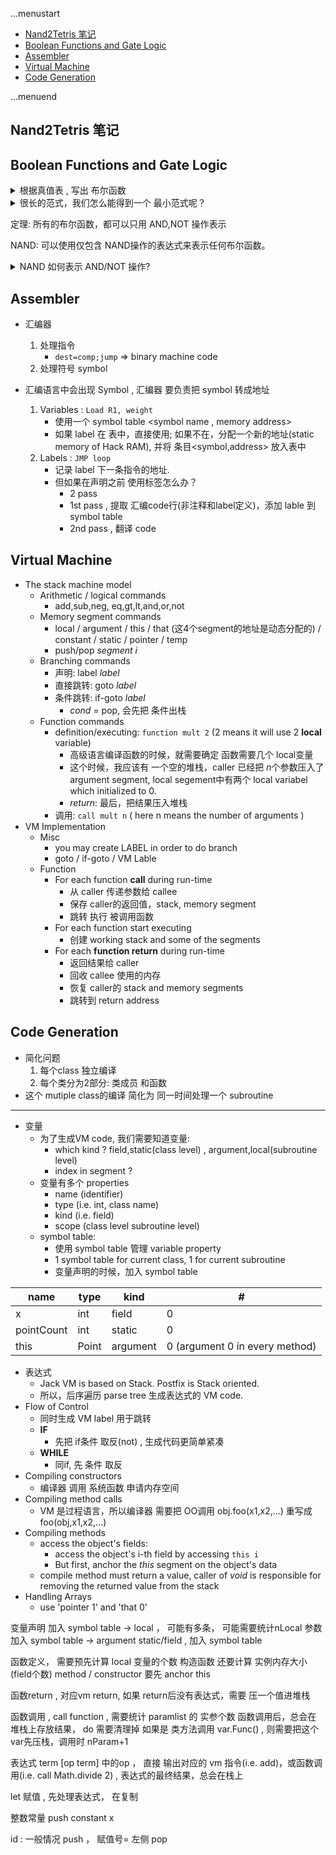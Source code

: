 ...menustart

- [Nand2Tetris 笔记](#6cda5e46c1ef1aef8449764e0d9a327f)
- [Boolean Functions and Gate Logic](#deb69b5e23e0f74aea56d42c2df9b438)
- [Assembler](#17890d645ed41b2a5b1166f427d0e31c)
- [Virtual Machine](#b19292cad601553e06435e12582db069)
- [Code Generation](#0138da8da6c96a41001c44e79c105ba8)

...menuend


<h2 id="6cda5e46c1ef1aef8449764e0d9a327f"></h2>


## Nand2Tetris 笔记



<h2 id="deb69b5e23e0f74aea56d42c2df9b438"></h2>


## Boolean Functions and Gate Logic

<details>
<summary>根据真值表 , 写出 布尔函数</summary>

1. 关注真值表中 f=1 的行, 比如 1,3,5 行的f=1
2. 写一个范式, 只满足 第一行， 也即，这个范式, 只有1st row 结果是1; 3rd,5th row 都是0
3. 给其他 f=1的行，写出同样的 范式
4. 把所有的 范式相加
</details>

<details>
<summary>很长的范式，我们怎么能得到一个 最小范式呢？</summary>

 - NP-hard 
</details>

定理: 所有的布尔函数，都可以只用 AND,NOT 操作表示

NAND: 可以使用仅包含 NAND操作的表达式来表示任何布尔函数。

<details>
<summary>NAND 如何表示 AND/NOT 操作?</summary>

1. NOT(x) == (x NAND x)
2. (x AND y) = NOT( x NAND y )
</details>


<h2 id="17890d645ed41b2a5b1166f427d0e31c"></h2>


## Assembler

 - 汇编器
    1. 处理指令    
        - `dest=comp;jump`  => binary machine code 
    2. 处理符号 symbol 

 - 汇编语言中会出现 Symbol , 汇编器 要负责把 symbol 转成地址
    1. Variables : `Load R1, weight`
        - 使用一个 symbol table <symbol name , memory address>
        - 如果 label 在 表中，直接使用; 如果不在，分配一个新的地址(static memory of Hack RAM), 并将 条目<symbol,address> 放入表中
    2. Labels : `JMP loop`
        - 记录 label 下一条指令的地址.
        - 但如果在声明之前 使用标签怎么办？
            - 2 pass
            - 1st pass , 提取 汇编code行(非注释和label定义)，添加 lable 到 symbol table
            - 2nd pass , 翻译 code 

<h2 id="b19292cad601553e06435e12582db069"></h2>


## Virtual Machine

 - The stack machine model
    - Arithmetic / logical commands
        - add,sub,neg, eq,gt,lt,and,or,not
    - Memory segment commands
        - local / argument / this / that (这4个segment的地址是动态分配的) / constant / static / pointer / temp
        - push/pop *segment i*
    - Branching commands
        - 声明: label *label*
        - 直接跳转: goto *label*
        - 条件跳转: if-goto *label*  
            - *cond* = pop,  会先把 条件出栈
    - Function commands 
        - definition/executing: `function mult 2`  (2 means it will use 2 **local** variable)
            - 高级语言编译函数的时候，就需要确定 函数需要几个 local变量
            - 这个时候，我应该有 一个空的堆栈，caller 已经把 *n*个参数压入了 argument segment, local segement中有两个 local variabel which initialized to 0.
            - *return*: 最后，把结果压入堆栈
        - 调用: `call mult n`  ( here n means the number of arguments ) 
 - VM Implementation
    - Misc
        - you may create LABEL in order to do branch
        - goto / if-goto / VM Lable
    - Function
        - For each function **call** during run-time
            - 从 caller 传递参数给 callee
            - 保存 caller的返回值，stack, memory segment
            - 跳转 执行 被调用函数
        - For each function start executing 
            - 创建 working stack and some of the segments
        - For each **function return** during run-time
            - 返回结果给 caller
            - 回收 callee 使用的内存
            - 恢复 caller的  stack and memory segments
            - 跳转到 return address


<h2 id="0138da8da6c96a41001c44e79c105ba8"></h2>


## Code Generation

 - 简化问题
    1. 每个class 独立编译
    2. 每个类分为2部分: 类成员 和函数
 - 这个 mutiple class的编译 简化为 同一时间处理一个 subroutine
 
---

 - 变量
    - 为了生成VM code, 我们需要知道变量:
        - which kind ?  field,static(class level) ,  argument,local(subroutine level)
        - index in segment ?
    - 变量有多个 properties
        - name (identifier)
        - type (i.e. int, class name)
        - kind (i.e. field)
        - scope (class level subroutine level)
    - symbol table:
        - 使用 symbol table 管理 variable property
        - 1 symbol table for current class, 1 for current subroutine
        - 变量声明的时候，加入 symbol table 


 name | type | kind | #
--- | --- | --- | ---
x | int | field | 0
pointCount | int | static | 0
this  | Point | argument | 0 (argument 0 in every method)


 - 表达式
    - Jack VM is based on Stack.  Postfix is Stack oriented.
    - 所以，后序遍历  parse tree 生成表达式的 VM code.
 - Flow of Control
    - 同时生成 VM label 用于跳转
    - **IF** 
        - 先把 if条件 取反(not) , 生成代码更简单紧凑
    - **WHILE**
        - 同if, 先 条件 取反
 - Compiling constructors
    - 编译器 调用 系统函数 申请内存空间
 - Compiling method calls
    - VM 是过程语言，所以编译器 需要把 OO调用 obj.foo(x1,x2,...) 重写成 foo(obj,x1,x2,...)
 - Compiling methods
    - access the object's fields:  
        - access the object's i-th field by accessing `this i`
        - But first, anchor the *this* segment on the object's data
    - compile method must return a value, caller of *void*  is responsible for removing the returned value from the stack
 - Handling Arrays
    - use 'pointer 1' and 'that 0'


变量声明 加入 symbol table -> local ， 可能有多条， 可能需要统计nLocal
参数  加入 symbol table   -> argument
static/field , 加入 symbol table

函数定义，  需要预先计算 local 变量的个数
	构造函数 还要计算 实例内存大小 (field个数)
	method / constructor 要先 anchor this

函数return  , 对应vm return, 如果 return后没有表达式，需要 压一个值进堆栈

函数调用 ,  call function , 需要统计 paramlist 的 实参个数
	函数调用后，总会在 堆栈上存放结果， do 需要清理掉
	如果是 类方法调用 var.Func() , 则需要把这个var先压栈，调用时 nParam+1


表达式 term [op term] 中的op ， 直接 输出对应的 vm 指令(i.e. add)，或函数调用(i.e. call Math.divide 2) , 表达式的最终结果，总会在栈上

let 赋值  , 先处理表达式， 在复制

整数常量   push constant x

id :  一般情况 push ， 赋值号= 左侧 pop


    



